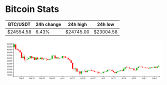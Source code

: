 # Bitcoin Stats

BTC/USDT|24h change|24h high|24h low|
|---|---|---|---|
|$24554.58|6.43%|$24745.00|$23004.58|

<img src="./chart.svg">
